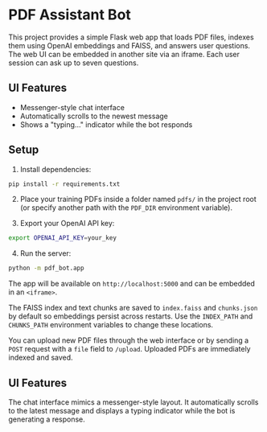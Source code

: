 # PDF Assistant Bot

This project provides a simple Flask web app that loads PDF files, indexes them using OpenAI embeddings and FAISS, and answers user questions. The web UI can be embedded in another site via an iframe. Each user session can ask up to seven questions.
## UI Features

- Messenger-style chat interface
- Automatically scrolls to the newest message
- Shows a "typing..." indicator while the bot responds

## Setup

1. Install dependencies:

```bash
pip install -r requirements.txt
```

2. Place your training PDFs inside a folder named `pdfs/` in the project root (or specify another path with the `PDF_DIR` environment variable).

3. Export your OpenAI API key:

```bash
export OPENAI_API_KEY=your_key
```

4. Run the server:

```bash
python -m pdf_bot.app
```

The app will be available on `http://localhost:5000` and can be embedded in an `<iframe>`.

The FAISS index and text chunks are saved to `index.faiss` and `chunks.json` by default so embeddings persist across restarts. Use the `INDEX_PATH` and `CHUNKS_PATH` environment variables to change these locations.

You can upload new PDF files through the web interface or by sending a `POST` request with a `file` field to `/upload`. Uploaded PDFs are immediately indexed and saved.

## UI Features

The chat interface mimics a messenger-style layout. It automatically scrolls to
the latest message and displays a typing indicator while the bot is generating a
response.
